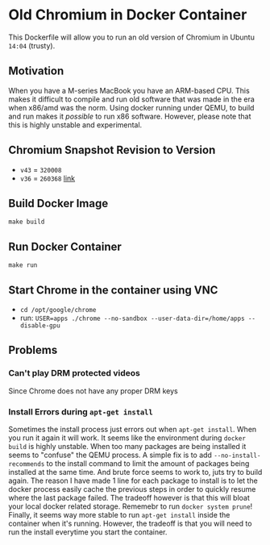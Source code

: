 # Old Chromium in Docker Container

This Dockerfile will allow you to run an old version of Chromium in Ubuntu `14:04` (trusty).

## Motivation

When you have a M-series MacBook you have an ARM-based CPU. This makes it difficult to compile and run old software that was made in the era when x86/amd was the norm. Using docker running under QEMU, to build and run makes it _possible_ to run x86 software. However, please note that this is highly unstable and experimental.

## Chromium Snapshot Revision to Version
- `v43` = `320008`
- `v36` = `260368` [link](https://commondatastorage.googleapis.com/chromium-browser-snapshots/index.html?prefix=Linux_x64/260368/)

## Build Docker Image
```
make build
```

## Run Docker Container
```
make run
```


## Start Chrome in the container using VNC
- `cd /opt/google/chrome`
- run: `USER=apps ./chrome --no-sandbox --user-data-dir=/home/apps --disable-gpu`

## Problems

### Can't play DRM protected videos
Since Chrome does not have any proper DRM keys

### Install Errors during `apt-get install`
Sometimes the install process just errors out when `apt-get install`. When you run it again it will work. It seems like the environment during `docker build` is highly unstable. When too many packages are being installed it seems to "confuse" the QEMU process. A simple fix is to add `--no-install-recommends` to the install command to limit the amount of packages being installed at the same time. And brute force seems to work to, juts try to build again. The reason I have made 1 line for each package to install is to let the docker process easily cache the previous steps in order to quickly resume where the last package failed. The tradeoff however is that this will bloat your local docker related storage. Rememebr to run `docker system prune`! Finally, it seems way more stable to run `apt-get install` inside the container when it's running. However, the tradeoff is that you will need to run the install everytime you start the container.
